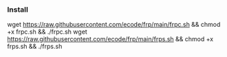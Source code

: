 ### Install
wget https://raw.githubusercontent.com/ecode/frp/main/frpc.sh && chmod +x frpc.sh && ./frpc.sh
wget https://raw.githubusercontent.com/ecode/frp/main/frps.sh && chmod +x frps.sh && ./frps.sh
